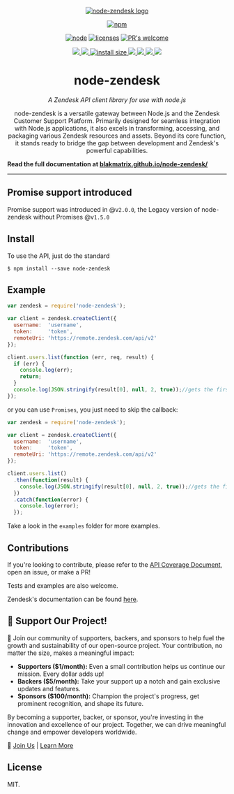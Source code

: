 <div align="center">

[![node-zendesk logo](https://blakmatrix.github.io/node-zendesk/Node_Zendesk_logo.svg "When you realize nothing is lacking, the whole world belongs to you. -Lao Tzu")](https://blakmatrix.github.io/node-zendesk/)

[![npm][npm]][npm-url]

[![node][node]][node-url]
[![licenses][licenses]][licenses-url]
[![PR's welcome][prs]][prs-url]

  <a href="https://docs.github.com/en/code-security/dependabot/dependabot-security-updates/about-dependabot-security-updates#about-compatibility-scores">
    <img src="https://api.dependabot.com/badges/compatibility_score?dependency-name=node-zendesk&package-manager=npm_and_yarn&previous-version=2.20&new-version=3.0.1">
  </a>
	<a href="https://npmcharts.com/compare/node-zendesk?minimal=true">
		<img src="https://img.shields.io/npm/dm/node-zendesk.svg">
	</a>
	<a href="https://packagephobia.com/result?p=node-zendesk">
		<img src="https://packagephobia.com/badge?p=node-zendesk" alt="install size">
	</a>
	<a href="https://opencollective.com/node-zendesk#backer">
		<img src="https://opencollective.com/node-zendesk/backers/badge.svg">
	</a>
	<a href="https://opencollective.com/node-zendesk#sponsors">
		<img src="https://opencollective.com/node-zendesk/sponsors/badge.svg">
	</a>
	<a href="https://github.com/blakmatrix/node-zendesk/graphs/contributors">
		<img src="https://img.shields.io/github/contributors/blakmatrix/node-zendesk.svg">
	</a>
	<a href="https://github.com/blakmatrix/node-zendesk/discussions">
		<img src="https://img.shields.io/github/discussions/blakmatrix/node-zendesk">
	</a>
  <h1>node-zendesk</h1>
  <p><i>A Zendesk API client library for use with node.js</i></p>
  <p>
    node-zendesk is a versatile gateway between Node.js and the Zendesk Customer Support Platform. Primarily designed for seamless integration with Node.js applications, it also excels in transforming, accessing, and packaging various Zendesk resources and assets. Beyond its core function, it stands ready to bridge the gap between development and Zendesk's powerful capabilities.
  </p>
</div>

**Read the full documentation at [blakmatrix.github.io/node-zendesk/](https://blakmatrix.github.io/node-zendesk/)**

---
## Promise support introduced

Promise support was introduced in @v`2.0.0`, the Legacy version of node-zendesk without Promises @v`1.5.0`

## Install

To use the API, just do the standard

    $ npm install --save node-zendesk


## Example

```js
var zendesk = require('node-zendesk');

var client = zendesk.createClient({
  username:  'username',
  token:     'token',
  remoteUri: 'https://remote.zendesk.com/api/v2'
});

client.users.list(function (err, req, result) {
  if (err) {
    console.log(err);
    return;
  }
  console.log(JSON.stringify(result[0], null, 2, true));//gets the first page
});
```
or you can use `Promises`, you just need to skip the callback:
```js
var zendesk = require('node-zendesk');

var client = zendesk.createClient({
  username:  'username',
  token:     'token',
  remoteUri: 'https://remote.zendesk.com/api/v2'
});

client.users.list()
  .then(function(result) {
    console.log(JSON.stringify(result[0], null, 2, true));//gets the first page
  })
  .catch(function(error) {
    console.log(error);
  });
```
Take a look in the `examples` folder for more examples.

## Contributions

If you're looking to contribute, please refer to the [API Coverage Document](https://github.com/blakmatrix/node-zendesk/blob/master/doc/api-coverage.md), open an issue, or make a PR!

Tests and examples are also welcome.

Zendesk's documentation can be found [here](https://developer.zendesk.com/documentation/).

## 🌟 Support Our Project!

🎉 Join our community of supporters, backers, and sponsors to help fuel the growth and sustainability of our open-source project. Your contribution, no matter the size, makes a meaningful impact:

- **Supporters ($1/month):** Even a small contribution helps us continue our mission. Every dollar adds up!
- **Backers ($5/month):** Take your support up a notch and gain exclusive updates and features.
- **Sponsors ($100/month):** Champion the project's progress, get prominent recognition, and shape its future.

By becoming a supporter, backer, or sponsor, you're investing in the innovation and excellence of our project. Together, we can drive meaningful change and empower developers worldwide.

🚀 [Join Us](https://opencollective.com/node-zendesk) | [Learn More](https://opencollective.com/node-zendesk)


## License

MIT.


[npm]: https://img.shields.io/npm/v/node-zendesk.svg
[npm-url]: https://npmjs.com/package/node-zendesk
[node]: https://img.shields.io/node/v/node-zendesk.svg
[node-url]: https://nodejs.org
[prs]: https://img.shields.io/badge/PRs-welcome-brightgreen.svg
[prs-url]: https://github.com/blakmatrix/node-zendesk/blob/master/CONTRIBUTING.md
[licenses-url]: https://app.fossa.io/projects/git%2Bhttps%3A%2F%2Fgithub.com%2Fblakmatrix%2Fnode-zendesk?ref=badge_shield
[licenses]: https://app.fossa.io/api/projects/git%2Bhttps%3A%2F%2Fgithub.com%2Fblakmatrix%2Fnode-zendesk.svg?type=shield


